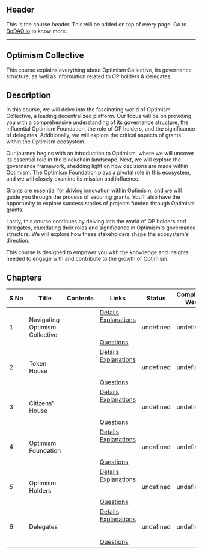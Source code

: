 ## Header
This is the course header. This will be added on top of every page. Go to [DoDAO.io](https://www.dodao.io) to know more.

 ---

 ## Optimism Collective
 This course explains everything about Optimism Collective, its governance structure, as well as information related to OP holders & delegates.

 
 ## Description
 In this course, we will delve into the fascinating world of Optimism Collective, a leading decentralized platform. Our focus will be on providing you with a comprehensive understanding of its governance structure, the influential Optimism Foundation, the role of OP holders, and the significance of delegates. Additionally, we will explore the critical aspects of grants within the Optimism ecosystem.

Our journey begins with an introduction to Optimism, where we will uncover its essential role in the blockchain landscape. Next, we will explore the governance framework, shedding light on how decisions are made within Optimism. The Optimism Foundation plays a pivotal role in this ecosystem, and we will closely examine its mission and influence.

Grants are essential for driving innovation within Optimism, and we will guide you through the process of securing grants. You'll also have the opportunity to explore success stories of projects funded through Optimism grants.

Lastly, this course continues by delving into the world of OP holders and delegates, elucidating their roles and significance in Optimism's governance structure. We will explore how these stakeholders shape the ecosystem's direction.

This course is designed to empower you with the knowledge and insights needed to engage with and contribute to the growth of Optimism.
 
 ## Chapters
 
 | S.No        | Title       | Contents   | Links      | Status      | Completion Week |
 | ----------- | ----------- |----------- |----------- | ----------- | ----------- |
 | 1      | Navigating Optimism Collective | | [Details](generated/topics/navigating-optimism-collective.md) <br/> [Explanations](generated/explanations/navigating-optimism-collective.md) <br/>  <br/>  <br/> [Questions](generated/questions/navigating-optimism-collective.md) | undefined | undefined |
 | 2      | Token House | | [Details](generated/topics/token-house.md) <br/> [Explanations](generated/explanations/token-house.md) <br/>  <br/>  <br/> [Questions](generated/questions/token-house.md) | undefined | undefined |
 | 3      | Citizens' House | | [Details](generated/topics/citizens-house.md) <br/> [Explanations](generated/explanations/citizens-house.md) <br/>  <br/>  <br/> [Questions](generated/questions/citizens-house.md) | undefined | undefined |
 | 4      | Optimism Foundation | | [Details](generated/topics/optimism-foundation.md) <br/> [Explanations](generated/explanations/optimism-foundation.md) <br/>  <br/>  <br/> [Questions](generated/questions/optimism-foundation.md) | undefined | undefined |
 | 5      | Optimism Holders | | [Details](generated/topics/optimism-holders.md) <br/> [Explanations](generated/explanations/optimism-holders.md) <br/>  <br/>  <br/> [Questions](generated/questions/optimism-holders.md) | undefined | undefined |
 | 6      | Delegates | | [Details](generated/topics/delegates.md) <br/> [Explanations](generated/explanations/delegates.md) <br/>  <br/>  <br/> [Questions](generated/questions/delegates.md) | undefined | undefined | 
